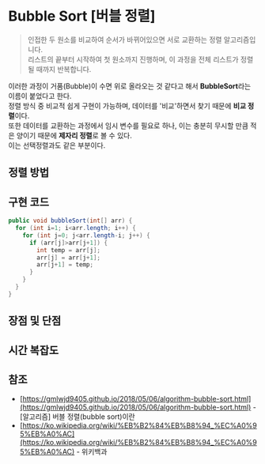 Bubble Sort [버블 정렬]
=======================
> 인접한 두 원소를 비교하여 순서가 바뀌어있으면 서로 교환하는 정렬 알고리즘입니다.   
리스트의 끝부터 시작하여 첫 원소까지 진행하며, 이 과정을 전체 리스트가 정렬될 때까지 반복합니다.

이러한 과정이 거품(Bubble)이 수면 위로 올라오는 것 같다고 해서 **BubbleSort**라는 이름이 붙었다고 한다.   
정렬 방식 중 비교적 쉽게 구현이 가능하며, 데이터를 '비교'하면서 찾기 때문에 **비교 정렬**이다.   
또한 데이터를 교환하는 과정에서 임시 변수를 필요로 하나, 이는 충분히 무시할 만큼 적은 양이기 때문에 **제자리 정렬**로 볼 수 있다.   
이는 선택정렬과도 같은 부분이다.

정렬 방법
----------------

구현 코드
----------------
```java
public void bubbleSort(int[] arr) {
  for (int i=1; i<arr.length; i++) {
    for (int j=0; j<arr.length-i; j++) {
      if (arr[j]>arr[j+1]) {
        int temp = arr[j];
        arr[j] = arr[j+1];
        arr[j+1] = temp;
      }
    }
  }
}
```
장점 및 단점
----------------

시간 복잡도
----------------

참조
----------------
- [https://gmlwjd9405.github.io/2018/05/06/algorithm-bubble-sort.html](https://gmlwjd9405.github.io/2018/05/06/algorithm-bubble-sort.html) - [알고리즘] 버블 정렬(bubble sort)이란
- [https://ko.wikipedia.org/wiki/%EB%B2%84%EB%B8%94_%EC%A0%95%EB%A0%AC](https://ko.wikipedia.org/wiki/%EB%B2%84%EB%B8%94_%EC%A0%95%EB%A0%AC) - 위키백과
